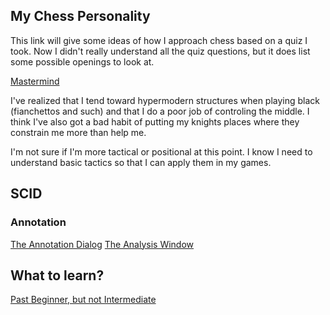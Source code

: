 ## My Chess Personality

This link will give some ideas of how I approach chess based on a quiz I took. Now I didn't really understand all the quiz questions, but it does list some possible openings to look at.

[Mastermind](http://www.chesspersonality.com/type/mastermind)

I've realized that I tend toward hypermodern structures when playing black (fianchettos and such) and that I do a poor job of controling the middle. I think I've also got a bad habit of putting my knights places where they constrain me more than help me.

I'm not sure if I'm more tactical or positional at this point. I know I need to understand basic tactics so that I can apply them in my games.


## SCID

### Annotation

[The Annotation Dialog](https://sourceforge.net/p/scid/wiki/TheAnnotateDialog/
)
[The Analysis Window](https://sourceforge.net/p/scid/wiki/TheAnalysisWindow/)


## What to learn?

[Past Beginner, but not Intermediate](http://chess.stackexchange.com/questions/15698/what-are-some-resources-for-someone-past-beginner-but-not-yet-intermediate/15703#15703)

